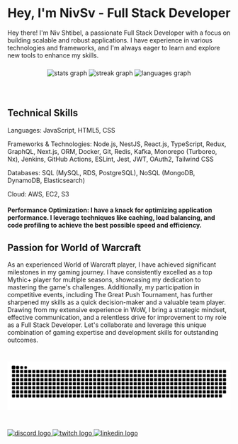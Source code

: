 <h1 align="center">Hey, I'm NivSv - Full Stack Developer</h1>
<p align="left">Hey there! I'm Niv Shtibel, a passionate Full Stack Developer with a focus on building scalable and robust applications. I have experience in various technologies and frameworks, and I'm always eager to learn and explore new tools to enhance my skills.</p>

###

<div align="center">
  <img src="https://github-readme-stats.vercel.app/api?username=nivsv&hide_title=false&hide_rank=true&show_icons=true&include_all_commits=true&count_private=true&disable_animations=false&theme=dark&locale=en&hide_border=false" height="150" alt="stats graph"  />
  <img src="https://streak-stats.demolab.com?user=nivsv&locale=en&mode=weekly&theme=dark&hide_border=false&border_radius=5" height="150" alt="streak graph"  />
  <img src="https://github-readme-stats.vercel.app/api/top-langs?username=nivsv&locale=en&hide_title=false&layout=compact&card_width=320&langs_count=5&theme=dark&hide_border=false" height="150" alt="languages graph"  />
</div>

###

<br clear="both">

<h2 align="left">Technical Skills</h2>
<p align="left">Languages: JavaScript, HTML5, CSS</p>
<p align="left">Frameworks & Technologies: Node.js, NestJS, React.js, TypeScript, Redux, GraphQL, Next.js, ORM, Docker, Git, Redis, Kafka, Monorepo (Turboreo, Nx), Jenkins, GitHub Actions, ESLint, Jest, JWT, OAuth2, Tailwind CSS</p>
<p align="left">Databases: SQL (MySQL, RDS, PostgreSQL), NoSQL (MongoDB, DynamoDB, Elasticsearch)</p>
<p align="left">Cloud: AWS, EC2, S3</p>
<h4 align="left">Performance Optimization: I have a knack for optimizing application performance. I leverage techniques like caching, load balancing, and code profiling to achieve the best possible speed and efficiency.</h4>

###

<h2 align="left">Passion for World of Warcraft</h2>

<p align="left">As an experienced World of Warcraft player, I have achieved significant milestones in my gaming journey. I have consistently excelled as a top Mythic+ player for multiple seasons, showcasing my dedication to mastering the game's challenges. Additionally, my participation in competitive events, including The Great Push Tournament, has further sharpened my skills as a quick decision-maker and a valuable team player. Drawing from my extensive experience in WoW, I bring a strategic mindset, effective communication, and a relentless drive for improvement to my role as a Full Stack Developer. Let's collaborate and leverage this unique combination of gaming expertise and development skills for outstanding outcomes.</p>

###

<br clear="both">

<img src="https://raw.githubusercontent.com/nivsv/nivsv/output/github-snake-dark.svg" alt="Snake animation" />

###

<br clear="both">

<div align="left">
  <a href="https://discordapp.com/users/nivsv" target="_blank">
    <img src="https://img.shields.io/static/v1?message=Discord&logo=discord&label=&color=7289DA&logoColor=white&labelColor=&style=for-the-badge" height="35" alt="discord logo"  />
  </a>
  <a href="https://www.twitch.tv/nivsv" target="_blank">
    <img src="https://img.shields.io/static/v1?message=Twitch&logo=twitch&label=&color=9146FF&logoColor=white&labelColor=&style=for-the-badge" height="35" alt="twitch logo"  />
  </a>
  <a href="https://www.linkedin.com/in/niv-shtibel/" target="_blank">
    <img src="https://img.shields.io/static/v1?message=LinkedIn&logo=linkedin&label=&color=0077B5&logoColor=white&labelColor=&style=for-the-badge" height="35" alt="linkedin logo"  />
  </a>
</div>

###
